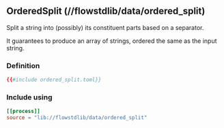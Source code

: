 ## OrderedSplit (//flowstdlib/data/ordered_split)
Split a string into (possibly) its constituent parts based on a separator.

It guarantees to produce an array of strings, ordered the same as the input string.

### Definition
```toml
{{#include ordered_split.toml}}
```

### Include using
```toml
[[process]]
source = "lib://flowstdlib/data/ordered_split"
```